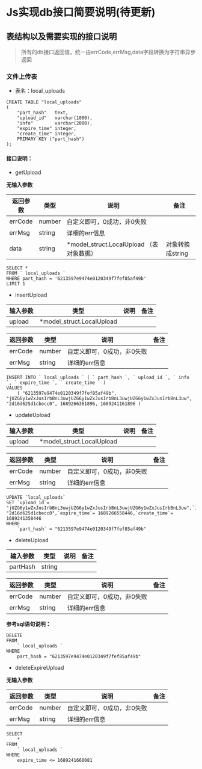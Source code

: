 # Js实现db接口简要说明(待更新)

## 表结构以及需要实现的接口说明

> 所有的db接口返回值，统一由errCode,errMsg,data字段转换为字符串异步返回

### 文件上传表

- 表名：local_uploads

```sqlite
CREATE TABLE "local_uploads"
(
    "part_hash"   text,
    "upload_id"   varchar(1000),
    "info"        varchar(2000),
    "expire_time" integer,
    "create_time" integer,
    PRIMARY KEY ("part_hash")
);
```

#### 接口说明：

- getUpload

**无输入参数**

| 返回参数    | 类型     | 说明                                 | 备注          |
|---------|--------|------------------------------------|-------------|
| errCode | number | 自定义即可，0成功，非0失败                     |             |
| errMsg  | string | 详细的err信息                           |             |
| data    | string | *model_struct.LocalUpload  （表对象数据） | 对象转换成string |

```sqlite
SELECT *
FROM ` local_uploads `
WHERE part_hash = '6213597e9474e0120349f7fef85af49b'
LIMIT 1
```

- insertUpload

| 输入参数   | 类型                        | 说明 | 备注 |
|--------|---------------------------|----|----|
| upload | *model_struct.LocalUpload |    |    |

| 返回参数    | 类型     | 说明             | 备注 |
|---------|--------|----------------|----|
| errCode | number | 自定义即可，0成功，非0失败 |    |
| errMsg  | string | 详细的err信息       |    |

```sqlite
INSERT INTO ` local_uploads ` ( ` part_hash `, ` upload_id `, ` info `, ` expire_time `, ` create_time ` )
VALUES
    ( "6213597e9474e0120349f7fef85af49b", "jUZG6y1wZxJusIrbBnL3uwjUZG6y1wZxJusIrbBnL3uwjUZG6y1wZxJusIrbBnL3uw", "2d16d625d1cbecc0", 1689266361896, 1689241161896 )
```

- updateUpload

| 输入参数   | 类型                        | 说明 | 备注 |
|--------|---------------------------|----|----|
| upload | *model_struct.LocalUpload |    |    |

| 返回参数    | 类型     | 说明             | 备注 |
|---------|--------|----------------|----|
| errCode | number | 自定义即可，0成功，非0失败 |    |
| errMsg  | string | 详细的err信息       |    |

```sqlite
UPDATE `local_uploads`
SET `upload_id`= "jUZG6y1wZxJusIrbBnL3uwjUZG6y1wZxJusIrbBnL3uwjUZG6y1wZxJusIrbBnL3uw",`info`= "2d16d625d1cbecc0",`expire_time`= 1689266558446,`create_time`= 1689241358446
WHERE
    `part_hash` = "6213597e9474e0120349f7fef85af49b"
```

- deleteUpload

| 输入参数     | 类型     | 说明 | 备注 |
|----------|--------|----|----|
| partHash | string |    |    |

| 返回参数    | 类型     | 说明             | 备注 |
|---------|--------|----------------|----|
| errCode | number | 自定义即可，0成功，非0失败 |    |
| errMsg  | string | 详细的err信息       |    |

**参考sql语句说明：**

```sqlite
DELETE
FROM
    ` local_uploads `
WHERE
    part_hash = "6213597e9474e0120349f7fef85af49b"
```

- deleteExpireUpload

**无输入参数**

| 返回参数    | 类型     | 说明             | 备注 |
|---------|--------|----------------|----|
| errCode | number | 自定义即可，0成功，非0失败 |    |
| errMsg  | string | 详细的err信息       |    |

```sqlite
SELECT
    *
FROM
    ` local_uploads `
WHERE
    expire_time <= 1689241660081
```